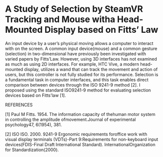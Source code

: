 # A Study of Selection by SteamVR Tracking and Mouse witha Head-Mounted Display based on Fitts’ Law

An input device by a user’s physical moving allows a computer to interact with on the screen. A common input device(mouse) and a common gesture (selection) in two-dimensional have previously been investigated with varied papers by Fitts’Law. However, using 3D interfaces has not examined as much as using 2D interfaces.  For example, HTC Vive, a modern head-mounted display, utilizes a wand that can track the movement and action of users, but this controller is not fully studied for its performance. Selection is a fundamental task in computer interfaces, and this task enables direct comparison between devices through the ISO 9241-9 method [2]. I proposed using the standard ISO9241-9 method for evaluating selection devices based on Fitts’law [1].

REFERENCES

[1]  Paul M Fitts. 1954. The information capacity of thehuman motor system in controlling the amplitude ofmovement.Journal of experimental psychology47, 6(1954), 381.

[2]  ISO ISO. 2000. 9241-9 Ergonomic requirements foroffice work with visual display terminals (VDTs)-Part 9:Requirements for non-keyboard input devices(FDIS-Final Draft International Standard). InternationalOrganization for Standardization(2000).
